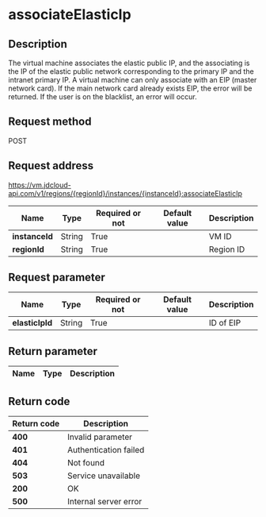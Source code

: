 # associateElasticIp


## Description
The virtual machine associates the elastic public IP,  and the associating is the IP of the elastic public network corresponding to the primary IP and the intranet primary IP. 
A virtual machine can only associate with an EIP (master network card). If the main network card already exists EIP,  the error will be returned. 
If the user is on the blacklist, an error will occur.


## Request method
POST

## Request address
https://vm.jdcloud-api.com/v1/regions/{regionId}/instances/{instanceId}:associateElasticIp

|Name|Type|Required or not|Default value|Description|
|---|---|---|---|---|
|**instanceId**|String|True||VM ID|
|**regionId**|String|True||Region ID|

## Request parameter
|Name|Type|Required or not|Default value|Description|
|---|---|---|---|---|
|**elasticIpId**|String|True||ID of EIP|


## Return parameter
|Name|Type|Description|
|---|---|---|



## Return code
|Return code|Description|
|---|---|
|**400**|Invalid parameter|
|**401**|Authentication failed|
|**404**|Not found|
|**503**|Service unavailable|
|**200**|OK|
|**500**|Internal server error|
